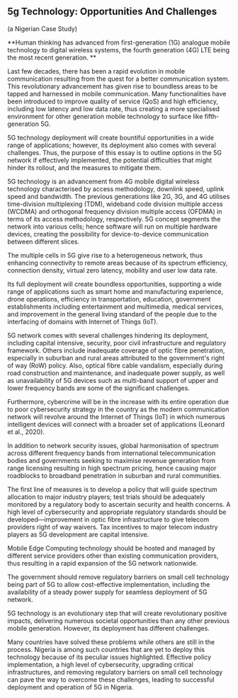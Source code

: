 ## 5g Technology: Opportunities And Challenges
(a Nigerian Case Study)

**Human thinking has advanced from first-generation (1G) analogue mobile technology to digital wireless systems, the fourth generation (4G) LTE being the most recent generation.
**

Last few decades, there has been a rapid evolution in mobile communication resulting from the quest for a better communication system. This revolutionary advancement has given rise to boundless areas to be tapped and harnessed in mobile communication. Many functionalities have been introduced to improve quality of service (QoS) and high efficiency, including low latency and low data rate, thus creating a more specialised environment for other generation mobile technology to surface like fifth-generation 5G. 


5G technology deployment will create bountiful opportunities in a wide range of applications; however, its deployment also comes with several challenges. Thus, the purpose of this essay is to outline options in the 5G network if effectively implemented, the potential difficulties that might hinder its rollout, and the measures to mitigate them.


5G technology is an advancement from 4G mobile digital wireless technology characterised by access methodology, downlink speed, uplink speed and bandwidth. The previous generations like 2G, 3G, and 4G utilises time-division multiplexing (TDM), wideband code division multiple access (WCDMA) and orthogonal frequency division multiple access (OFDMA) in terms of its access methodology, respectively. 5G concept segments the network into various cells; hence software will run on multiple hardware devices, creating the possibility for device-to-device communication between different slices.
 

The multiple cells in 5G give rise to a heterogeneous network, thus enhancing connectivity to remote areas because of its spectrum efficiency, connection density, virtual zero latency, mobility and user low data rate. 

Its full deployment will create boundless opportunities, supporting a wide range of applications such as smart home and manufacturing experience, drone operations, efficiency in transportation, education, government establishments including entertainment and multimedia, medical services, and improvement in the general living standard of the people due to the interfacing of domains with Internet of Things (IoT).


5G network comes with several challenges hindering its deployment, including capital intensive, security, poor civil infrastructure and regulatory framework. Others include inadequate coverage of optic fibre penetration, especially in suburban and rural areas attributed to the government's right of way (RoW) policy. Also, optical fibre cable vandalism, especially during road construction and maintenance, and inadequate power supply, as well as unavailability of 5G devices such as multi-band support of upper and lower frequency bands are some of the significant challenges.


Furthermore, cybercrime will be in the increase with its entire operation due to poor cybersecurity strategy in the country as the modern communication network will revolve around the Internet of Things (IoT) in which numerous intelligent devices will connect with a broader set of applications (Leonard et al., 2020). 

In addition to network security issues, global harmonisation of spectrum across different frequency bands from international telecommunication bodies and governments seeking to maximise revenue generation from range licensing resulting in high spectrum pricing, hence causing major roadblocks to broadband penetration in suburban and rural communities.


The first line of measures is to develop a policy that will guide spectrum allocation to major industry players; test trials should be adequately monitored by a regulatory body to ascertain security and health concerns. 
A high level of cybersecurity and appropriate regulatory standards should be developed—improvement in optic fibre infrastructure to give telecom providers right of way waivers. Tax incentives to major telecom industry players as 5G development are capital intensive.


Mobile Edge Computing technology should be hosted and managed by different service providers other than existing communication providers, thus resulting in a rapid expansion of the 5G network nationwide.

The government should remove regulatory barriers on small cell technology being part of 5G to allow cost-effective implementation, including the availability of a steady power supply for seamless deployment of 5G network.


5G technology is an evolutionary step that will create revolutionary positive impacts, delivering numerous societal opportunities than any other previous mobile generation. However, its deployment has different challenges. 

Many countries have solved these problems while others are still in the process. Nigeria is among such countries that are yet to deploy this technology because of its peculiar issues highlighted. Effective policy implementation, a high level of cybersecurity, upgrading critical infrastructures, and removing regulatory barriers on small cell technology can pave the way to overcome these challenges, leading to successful deployment and operation of 5G in Nigeria.

